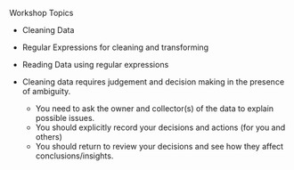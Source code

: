 
Workshop Topics
+ Cleaning Data
+ Regular Expressions for cleaning and transforming
+ Reading Data using regular expressions


+ Cleaning data requires judgement and decision making in the presence of ambiguity.
  + You need to ask the owner and collector(s) of the data to explain possible issues.
  + You should explicitly record your decisions and actions (for you and others)
  + You should return to review your decisions and see how they affect conclusions/insights.
  
